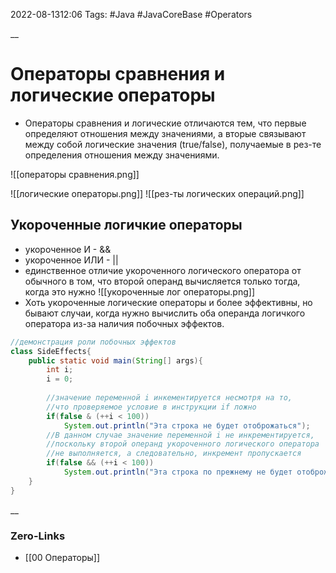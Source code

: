 2022-08-1312:06
Tags: #Java #JavaCoreBase #Operators 

__
# Операторы сравнения и логические операторы
- Операторы сравнения и логические отличаются тем, что первые определяют отношения между значениями, а вторые связывают между собой логические значения (true/false), получаемые в рез-те определения отношения между значениями.

![[операторы сравнения.png]]

![[логические операторы.png]]
![[рез-ты логических операций.png]]

## Укороченные логичкие операторы
- укороченное И - &&
- укороченное ИЛИ - ||
- единственное отличие укороченного логического оператора от обычного в том, что второй операнд вычисляется только тогда, когда это нужно
![[укороченные лог операторы.png]]
- Хоть укороченные логические операторы и более эффективны, но бывают случаи, когда нужно вычислить оба операнда логичкого оператора из-за наличия побочных эффектов.

```java
//демонстрация роли побочных эффектов
class SideEffects{
	public static void main(String[] args){
		int i;
		i = 0;
		
		//значение переменной i инкементируется несмотря на то,
		//что проверяемое условие в инструкции if ложно
		if(false & (++i < 100))
			System.out.println("Эта строка не будет отоброжаться");
		//В данном случае значение переменной i не инкрементируется,
		//поскольку второй операнд укороченного логического оператора
		//не выполняется, а следовательно, инкремент пропускается
		if(false && (++i < 100))
			System.out.println("Эта строка по прежнему не будет отоброжаться");
	}
}
```
__
### Zero-Links
- [[00 Операторы]]


